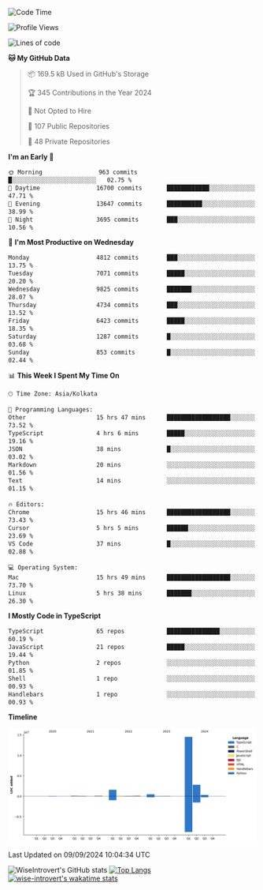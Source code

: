 <!--START_SECTION:waka-->
![Code Time](http://img.shields.io/badge/Code%20Time-1%2C582%20hrs%2056%20mins-blue)

![Profile Views](http://img.shields.io/badge/Profile%20Views-0-blue)

![Lines of code](https://img.shields.io/badge/From%20Hello%20World%20I%27ve%20Written-20.4%20million%20lines%20of%20code-blue)

**🐱 My GitHub Data** 

> 📦 169.5 kB Used in GitHub's Storage 
 > 
> 🏆 345 Contributions in the Year 2024
 > 
> 🚫 Not Opted to Hire
 > 
> 📜 107 Public Repositories 
 > 
> 🔑 48 Private Repositories 
 > 
**I'm an Early 🐤** 

```text
🌞 Morning                963 commits         █░░░░░░░░░░░░░░░░░░░░░░░░   02.75 % 
🌆 Daytime                16700 commits       ████████████░░░░░░░░░░░░░   47.71 % 
🌃 Evening                13647 commits       ██████████░░░░░░░░░░░░░░░   38.99 % 
🌙 Night                  3695 commits        ███░░░░░░░░░░░░░░░░░░░░░░   10.56 % 
```
📅 **I'm Most Productive on Wednesday** 

```text
Monday                   4812 commits        ███░░░░░░░░░░░░░░░░░░░░░░   13.75 % 
Tuesday                  7071 commits        █████░░░░░░░░░░░░░░░░░░░░   20.20 % 
Wednesday                9825 commits        ███████░░░░░░░░░░░░░░░░░░   28.07 % 
Thursday                 4734 commits        ███░░░░░░░░░░░░░░░░░░░░░░   13.52 % 
Friday                   6423 commits        █████░░░░░░░░░░░░░░░░░░░░   18.35 % 
Saturday                 1287 commits        █░░░░░░░░░░░░░░░░░░░░░░░░   03.68 % 
Sunday                   853 commits         █░░░░░░░░░░░░░░░░░░░░░░░░   02.44 % 
```


📊 **This Week I Spent My Time On** 

```text
🕑︎ Time Zone: Asia/Kolkata

💬 Programming Languages: 
Other                    15 hrs 47 mins      ██████████████████░░░░░░░   73.52 % 
TypeScript               4 hrs 6 mins        █████░░░░░░░░░░░░░░░░░░░░   19.16 % 
JSON                     38 mins             █░░░░░░░░░░░░░░░░░░░░░░░░   03.02 % 
Markdown                 20 mins             ░░░░░░░░░░░░░░░░░░░░░░░░░   01.56 % 
Text                     14 mins             ░░░░░░░░░░░░░░░░░░░░░░░░░   01.15 % 

🔥 Editors: 
Chrome                   15 hrs 46 mins      ██████████████████░░░░░░░   73.43 % 
Cursor                   5 hrs 5 mins        ██████░░░░░░░░░░░░░░░░░░░   23.69 % 
VS Code                  37 mins             █░░░░░░░░░░░░░░░░░░░░░░░░   02.88 % 

💻 Operating System: 
Mac                      15 hrs 49 mins      ██████████████████░░░░░░░   73.70 % 
Linux                    5 hrs 38 mins       ███████░░░░░░░░░░░░░░░░░░   26.30 % 
```

**I Mostly Code in TypeScript** 

```text
TypeScript               65 repos            ███████████████░░░░░░░░░░   60.19 % 
JavaScript               21 repos            █████░░░░░░░░░░░░░░░░░░░░   19.44 % 
Python                   2 repos             ░░░░░░░░░░░░░░░░░░░░░░░░░   01.85 % 
Shell                    1 repo              ░░░░░░░░░░░░░░░░░░░░░░░░░   00.93 % 
Handlebars               1 repo              ░░░░░░░░░░░░░░░░░░░░░░░░░   00.93 % 
```



**Timeline**

![Lines of Code chart](https://raw.githubusercontent.com/wise-introvert/wise-introvert/master/assets/bar_graph.png)


 Last Updated on 09/09/2024 10:04:34 UTC
<!--END_SECTION:waka-->

![WiseIntrovert's GitHub stats](https://github-readme-stats.vercel.app/api?username=wise-introvert&count_private=true&show_icons=true)
[![Top Langs](https://github-readme-stats.vercel.app/api/top-langs/?username=wise-introvert&langs_count=10)](https://github.com/anuraghazra/github-readme-stats)
[![wise-introvert's wakatime stats](https://github-readme-stats.vercel.app/api/wakatime?username=wiseintrovert)](https://github.com/anuraghazra/github-readme-stats)
